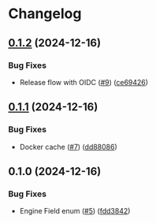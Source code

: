 # Changelog

## [0.1.2](https://github.com/tkasuz/libclamav-py/compare/v0.1.1...v0.1.2) (2024-12-16)


### Bug Fixes

* Release flow with OIDC ([#9](https://github.com/tkasuz/libclamav-py/issues/9)) ([ce69426](https://github.com/tkasuz/libclamav-py/commit/ce694269e0073da0be619bbc60f9cb814b60046c))

## [0.1.1](https://github.com/tkasuz/libclamav-py/compare/v0.1.0...v0.1.1) (2024-12-16)


### Bug Fixes

* Docker cache ([#7](https://github.com/tkasuz/libclamav-py/issues/7)) ([dd88086](https://github.com/tkasuz/libclamav-py/commit/dd880867b9d1f580f997e6567683cf67de9aecf9))

## 0.1.0 (2024-12-16)


### Bug Fixes

* Engine Field enum ([#5](https://github.com/tkasuz/libclamav-py/issues/5)) ([fdd3842](https://github.com/tkasuz/libclamav-py/commit/fdd38429fbb9538f75827c114a546d9b0d137565))
